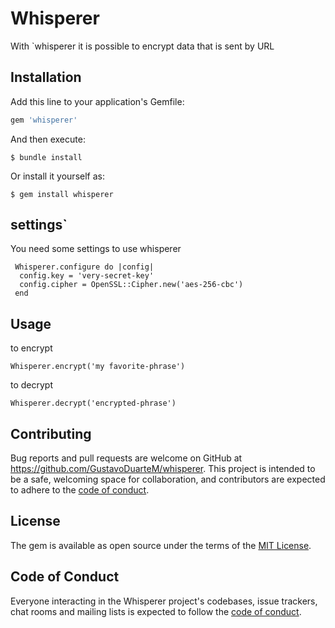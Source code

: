 # Whisperer

With `whisperer it is possible to encrypt data that is sent by URL

## Installation

Add this line to your application's Gemfile:

```ruby
gem 'whisperer'
```

And then execute:

    $ bundle install

Or install it yourself as:

    $ gem install whisperer

## settings`

You need some settings to use whisperer

```
 Whisperer.configure do |config|
  config.key = 'very-secret-key'
  config.cipher = OpenSSL::Cipher.new('aes-256-cbc') 
 end
 ```

## Usage

to encrypt 

```
Whisperer.encrypt('my favorite-phrase')
```

to decrypt 

```
Whisperer.decrypt('encrypted-phrase')
```

## Contributing

Bug reports and pull requests are welcome on GitHub at https://github.com/GustavoDuarteM/whisperer. This project is intended to be a safe, welcoming space for collaboration, and contributors are expected to adhere to the [code of conduct](https://github.com/GustavoDuarteM/whisperer/blob/master/CODE_OF_CONDUCT.md).


## License

The gem is available as open source under the terms of the [MIT License](https://opensource.org/licenses/MIT).

## Code of Conduct

Everyone interacting in the Whisperer project's codebases, issue trackers, chat rooms and mailing lists is expected to follow the [code of conduct](https://github.com/[USERNAME]/whisperer/blob/master/CODE_OF_CONDUCT.md).
